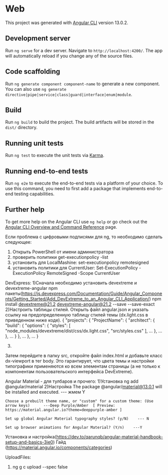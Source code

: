 # Web

This project was generated with [Angular CLI](https://github.com/angular/angular-cli) version 13.0.2.

## Development server

Run `ng serve` for a dev server. Navigate to `http://localhost:4200/`. The app will automatically reload if you change any of the source files.

## Code scaffolding

Run `ng generate component component-name` to generate a new component. You can also use `ng generate directive|pipe|service|class|guard|interface|enum|module`.

## Build

Run `ng build` to build the project. The build artifacts will be stored in the `dist/` directory.

## Running unit tests

Run `ng test` to execute the unit tests via [Karma](https://karma-runner.github.io).

## Running end-to-end tests

Run `ng e2e` to execute the end-to-end tests via a platform of your choice. To use this command, you need to first add a package that implements end-to-end testing capabilities.

## Further help

To get more help on the Angular CLI use `ng help` or go check out the [Angular CLI Overview and Command Reference](https://angular.io/cli) page.



Если проблема с цифровыми подписями для ng, то необходимо сделать следующее:
1) Открыть PowerShell от имени администратора
2) проверить политики get-executionpolicy -list
3) установить для LocalMashine:      set-executionpolicy remotesigned
4) установить политики для CurrentUser:    Set-ExecutionPolicy -ExecutionPolicy RemoteSigned -Scope CurrentUser


DevExpress:
1)Сначала необходимо установить devextreme и devextreme-angular npm пакеты(https://js.devexpress.com/Documentation/Guide/Angular_Components/Getting_Started/Add_DevExtreme_to_an_Angular_CLI_Application/)
npm install devextreme@21.2 devextreme-angular@21.2 --save --save-exact
2)Настроить таблицы стилей. Открыть файл angular.json и указать ссылку на предопределенную таблицу стилей темы (dx.light.css в приведенном ниже коде).
{
  "projects": {
    "ProjectName": {
      "architect": {
        "build": {
          "options": {
            "styles": [
              "node_modules/devextreme/dist/css/dx.light.css",
              "src/styles.css"
            ],
            ...
          },
          ...
        },
        ...
      }
    },
    ...
  },
  ...
}

3) 
Затем перейдите в папку src, откройте файл index.html и добавьте класс dx-viewport в тег body. 
Это гарантирует, что цвета темы и настройки типографики применяются ко всем элементам страницы (а не только к компонентам пользовательского интерфейса DevExtreme).
<html lang="en">
    <head>
        <!-- ... -->
    </head>
    <body class="dx-viewport">
        <app-root></app-root>
    </body>
</html>


Angular Material - для тулбаров и прочего:
1)Установка    ng add @angular/material
2)Настройка	
	The package @angular/material@13.0.1 will be installed and executed.  --- жмем Y

	Choose a prebuilt theme name, or "custom" for a custom theme: (Use arrow keys)      ---Deep Purple/Amber  [ Preview: https://material.angular.io?theme=deeppurple-amber ] 

	Set up global Angular Material typography styles? (y/N)    --- N

	Set up browser animations for Angular Material? (Y/n)    ---Y

Установка и настройка(https://dev.to/qarunqb/angular-material-handbook-setup-and-basics-3ie0)
Гайд (https://material.angular.io/components/categories)


UploadFiles:
1)  ng g c upload --spec false





















